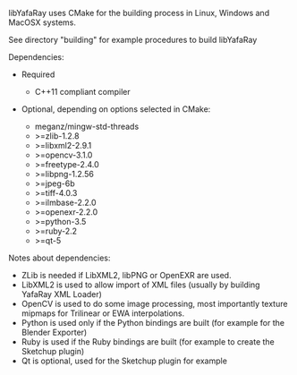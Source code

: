 libYafaRay uses CMake for the building process in Linux, Windows and MacOSX systems.

See directory "building" for example procedures to build libYafaRay

Dependencies:
  * Required
    * C++11 compliant compiler

  * Optional, depending on options selected in CMake:
    * meganz/mingw-std-threads
    * \>=zlib-1.2.8
    * \>=libxml2-2.9.1
    * \>=opencv-3.1.0
    * \>=freetype-2.4.0
    * \>=libpng-1.2.56
    * \>=jpeg-6b
    * \>=tiff-4.0.3
    * \>=ilmbase-2.2.0
    * \>=openexr-2.2.0
    * \>=python-3.5
    * \>=ruby-2.2
    * \>=qt-5
    
Notes about dependencies:
 * ZLib is needed if LibXML2, libPNG or OpenEXR are used.
 * LibXML2 is used to allow import of XML files (usually by building YafaRay XML Loader)
 * OpenCV is used to do some image processing, most importantly texture mipmaps for Trilinear or EWA interpolations.
 * Python is used only if the Python bindings are built (for example for the Blender Exporter)
 * Ruby is used if the Ruby bindings are built (for example to create the Sketchup plugin)
 * Qt is optional, used for the Sketchup plugin for example
 
